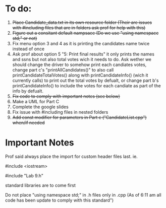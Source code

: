 
# To do: 

1) ~~Place Candidate_data.txt in its own resource folder (Their are issues with #including files that are in folders ask prof for help with this)~~
2) ~~Figure out a consitant default nampsace (Do we use "using namespace std;" or not)~~
3) Fix menu option 3 and 4 as it is printing the candidates name twice instead of once 
4) Ask prof about option 5 "5: Print final results" it only prints the names and ssns but not also total votes wich it needs to do. Ask wether we should change the driver to somehow print each candiates votes, change part c's "printAllCandidates()" to also call printCandidateTotalVotes() along with printCandidateInfo() (wich it currently calls) to print out the total votes by defualt, or change part b's printCandidateInfo() to include the votes for each candiate as part of the info by defualt.
5) ~~Fix code to comply with important notes (see below)~~
6) Make a UML for Part C 
8) Complete the google slides
9) Fix issue with #including files in nested folders 
10) ~~Add const modifier for parameters in Part c ("CandidateList.cpp") when/if needed~~

# Important Notes
Prof said always place the import for custom header files last. ie.

#include \<iostream\>

#include "Lab 9.h"

standard libraries are to come first

Do not place "using namespace std;" in .h files only in .cpp (As of 6:11 am all code has been update to comply with this standard")

